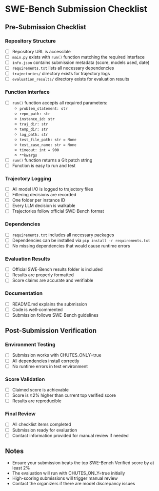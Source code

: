 # SWE-Bench Submission Checklist

## Pre-Submission Checklist

### Repository Structure
- [ ] Repository URL is accessible
- [ ] `main.py` exists with `run()` function matching the required interface
- [ ] `info.json` contains submission metadata (score, models used, date)
- [ ] `requirements.txt` lists all necessary dependencies
- [ ] `trajectories/` directory exists for trajectory logs
- [ ] `evaluation_results/` directory exists for evaluation results

### Function Interface
- [ ] `run()` function accepts all required parameters:
  - `problem_statement: str`
  - `repo_path: str`
  - `instance_id: str`
  - `traj_dir: str`
  - `temp_dir: str`
  - `log_path: str`
  - `test_file_path: str = None`
  - `test_case_name: str = None`
  - `timeout: int = 900`
  - `**kwargs`
- [ ] `run()` function returns a Git patch string
- [ ] Function is easy to run and test

### Trajectory Logging
- [ ] All model I/O is logged to trajectory files
- [ ] Filtering decisions are recorded
- [ ] One folder per instance ID
- [ ] Every LLM decision is walkable
- [ ] Trajectories follow official SWE-Bench format

### Dependencies
- [ ] `requirements.txt` includes all necessary packages
- [ ] Dependencies can be installed via `pip install -r requirements.txt`
- [ ] No missing dependencies that would cause runtime errors

### Evaluation Results
- [ ] Official SWE-Bench results folder is included
- [ ] Results are properly formatted
- [ ] Score claims are accurate and verifiable

### Documentation
- [ ] README.md explains the submission
- [ ] Code is well-commented
- [ ] Submission follows SWE-Bench guidelines

## Post-Submission Verification

### Environment Testing
- [ ] Submission works with CHUTES_ONLY=true
- [ ] All dependencies install correctly
- [ ] No runtime errors in test environment

### Score Validation
- [ ] Claimed score is achievable
- [ ] Score is ≥2% higher than current top verified score
- [ ] Results are reproducible

### Final Review
- [ ] All checklist items completed
- [ ] Submission ready for evaluation
- [ ] Contact information provided for manual review if needed

## Notes

- Ensure your submission beats the top SWE-Bench Verified score by at least 2%
- The evaluation will run with CHUTES_ONLY=true initially
- High-scoring submissions will trigger manual review
- Contact the organizers if there are model discrepancy issues